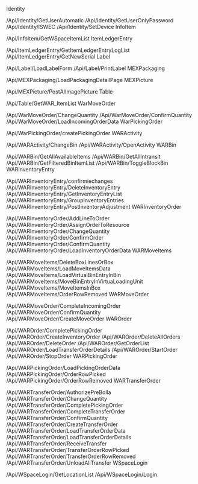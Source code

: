 Identity

/Api/Identity/GetUserAutomatic
/Api/Identity/GetUserOnlyPassword
/Api/Identity/ISWEC
/Api/Identity/SetDevice
InfoItem

/Api/InfoItem/GetWSpaceItemList
ItemLedgerEntry

/Api/ItemLedgerEntry/GetItemLedgerEntryLogList
/Api/ItemLedgerEntry/GetNewSerial
Label

/Api/Label/LoadLabelForm
/Api/Label/PrintLabel
MEXPackaging

/Api/MEXPackaging/LoadPackagingDetailPage
MEXPicture

/Api/MEXPicture/PostAIImagePicture
Table

/Api/Table/GetWAR_ItemList
WarMoveOrder

/Api/WarMoveOrder/ChangeQuantity
/Api/WarMoveOrder/ConfirmQuantity
/Api/WarMoveOrder/LoadIncomingOrderData
WarPickingOrder

/Api/WarPickingOrder/createPickingOrder
WARActivity

/Api/WARActivity/ChangeBin
/Api/WARActivity/OpenActivity
WARBin

/Api/WARBin/GetAllAvailableItems
/Api/WARBin/GetAllIntransit
/Api/WARBin/GetFilteredBinItemList
/Api/WARBin/ToggleBlockBin
WARInventoryEntry

/Api/WARInventoryEntry/confirmiechanges
/Api/WARInventoryEntry/DeleteInventoryEntry
/Api/WARInventoryEntry/GetInventoryEntryList
/Api/WARInventoryEntry/GroupInventoryEntries
/Api/WARInventoryEntry/PostInventoryAdjustment
WARInventoryOrder

/Api/WARInventoryOrder/AddLineToOrder
/Api/WARInventoryOrder/AssignOrderToResource
/Api/WARInventoryOrder/ChangeQuantity
/Api/WARInventoryOrder/ConfirmOrder
/Api/WARInventoryOrder/ConfirmQuantity
/Api/WARInventoryOrder/LoadInventoryOrderData
WARMoveItems

/Api/WARMoveItems/DeleteBoxLinesOrBox
/Api/WARMoveItems/LoadMoveItemsData
/Api/WARMoveItems/LoadVirtualBinEntryInBin
/Api/WARMoveItems/MoveBinEntryInVirtuaLoadingUnit
/Api/WARMoveItems/MoveItemsInBox
/Api/WARMoveItems/OrderRowRemoved
WARMoveOrder

/Api/WARMoveOrder/CompleteIncomingOrder
/Api/WARMoveOrder/ConfirmQuantity
/Api/WARMoveOrder/CreateMoveOrder
WAROrder

/Api/WAROrder/CompletePickingOrder
/Api/WAROrder/CreateInventoryOrder
/Api/WAROrder/DeleteAllOrders
/Api/WAROrder/DeleteOrder
/Api/WAROrder/GetOrderList
/Api/WAROrder/LoadTransferOrderDetails
/Api/WAROrder/StartOrder
/Api/WAROrder/StopOrder
WARPickingOrder

/Api/WARPickingOrder/LoadPickingOrderData
/Api/WARPickingOrder/OrderRowPicked
/Api/WARPickingOrder/OrderRowRemoved
WARTransferOrder

/Api/WARTransferOrder/AuthorizePreBolla
/Api/WARTransferOrder/ChangeQuantity
/Api/WARTransferOrder/CompletePickingOrder
/Api/WARTransferOrder/CompleteTransferOrder
/Api/WARTransferOrder/ConfirmQuantity
/Api/WARTransferOrder/CreateTransferOrder
/Api/WARTransferOrder/LoadTransferOrderData
/Api/WARTransferOrder/LoadTransferOrderDetails
/Api/WARTransferOrder/ReceiveTransfer
/Api/WARTransferOrder/TransferOrderRowPicked
/Api/WARTransferOrder/TransferOrderRowRemoved
/Api/WARTransferOrder/UnloadAllTransfer
WSpaceLogin

/Api/WSpaceLogin/GetLocationList
/Api/WSpaceLogin/Login